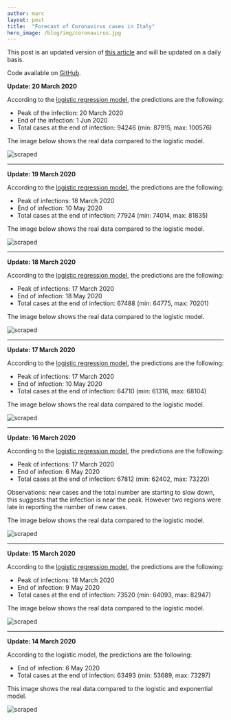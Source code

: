 ```yaml
---
author: marc
layout: post
title:  "Forecast of Coronavirus cases in Italy"
hero_image: /blog/img/coronavirus.jpg
---
```


This post is an updated version of [this article](https://towardsdatascience.com/covid-19-infection-in-italy-mathematical-models-and-predictions-7784b4d7dd8d) and will be updated on a daily basis.

Code available on [GitHub](https://github.com/marcello-dev/coronavirus-forecast).

**Update: 20 March 2020**

According to the [logistic regression model](https://en.wikipedia.org/wiki/Logistic_regression), the predictions are the following:
- Peak of the infection: 20 March 2020
- End of the infection: 1 Jun 2020
- Total cases at the end of infection: 94246 (min: 87915, max: 100576)

The image below shows the real data compared to the logistic model.

![scraped](img/plot-2020-03-20.png)

---

**Update: 19 March 2020**

According to the [logistic regression model](https://en.wikipedia.org/wiki/Logistic_regression), the predictions are the following:
- Peak of infections: 18 March 2020
- End of infection: 10 May 2020
- Total cases at the end of infection: 77924 (min: 74014, max: 81835)

The image below shows the real data compared to the logistic model.

![scraped](img/plot-2020-03-19.png)

---

**Update: 18 March 2020**

According to the [logistic regression model](https://en.wikipedia.org/wiki/Logistic_regression), the predictions are the following:
- Peak of infections: 17 March 2020
- End of infection: 18 May 2020
- Total cases at the end of infection: 67488 (min: 64775, max: 70201)

The image below shows the real data compared to the logistic model.

![scraped](img/plot-2020-03-18.png)

---

**Update: 17 March 2020**

According to the [logistic regression model](https://en.wikipedia.org/wiki/Logistic_regression), the predictions are the following:
- Peak of infections: 17 March 2020
- End of infection: 10 May 2020
- Total cases at the end of infection: 64710 (min: 61316, max: 68104)

The image below shows the real data compared to the logistic model.

![scraped](img/plot-2020-03-17.png)

---

**Update: 16 March 2020**

According to the [logistic regression model](https://en.wikipedia.org/wiki/Logistic_regression), the predictions are the following:
- Peak of infections: 17 March 2020
- End of infection: 6 May 2020
- Total cases at the end of infection: 67812 (min: ‬62402, max: 73220)

Observations: new cases and the total number are starting to slow down, this suggests that the infection is near the peak. However two regions were late in reporting the number of new cases.

The image below shows the real data compared to the logistic model.

![scraped](img/plot-2020-03-16.png)

---

**Update: 15 March 2020**

According to the [logistic regression model](https://en.wikipedia.org/wiki/Logistic_regression), the predictions are the following:
- Peak of infections: 18 March 2020
- End of infection: 9 May 2020
- Total cases at the end of infection: 73520 (min: 64093‬, max: 82947)

The image below shows the real data compared to the logistic model.

![scraped](img/plot-2020-03-15.png)

---

**Update: 14 March 2020**

According to the logistic model, the predictions are the following:
- End of infection: 6 May 2020
- Total cases at the end of infection: 63493 (min: 53689, max: 73297)

This image shows the real data compared to the logistic and exponential model.

![scraped](img/plot-2020-03-14.png)
